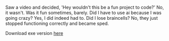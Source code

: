 Saw a video and decided, 'Hey wouldn't this be a fun project to code?' No, it wasn't. Was it fun sometimes, barely. Did I have to use ai because I was going crazy? Yes, I did indeed had to. Did I lose braincells? No, they just stopped functioning correctly and became sped.

Download exe version [here](https://github.com/ParaliyzedEvo/Crush/releases/latest)
